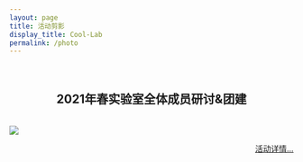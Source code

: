 ```yaml
---
layout: page
title: 活动剪影
display_title: Cool-Lab
permalink: /photo
---
```

<br/>

<center><h2>2021年春实验室全体成员研讨&团建</h2></center>
<br/>
<img src="https://gitee.com/hpc-cool/github_pages/raw/master/imgs/heyin.jpg" align="center" />

<a href="photos/20210620.html"  style='float:right; text-align: right;'>活动详情...</a>
<br/>
<br/>
<br/>


